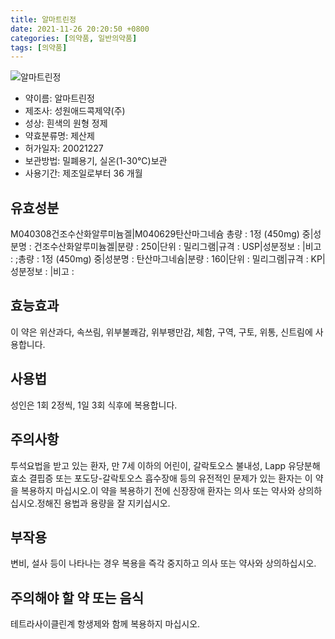 ```yaml
---
title: 알마트린정
date: 2021-11-26 20:20:50 +0800
categories: [의약품, 일반의약품]
tags: [의약품]
---
```

![알마트린정](https://nedrug.mfds.go.kr/pbp/cmn/itemImageDownload/1Muwq7fAu7g)

- 약이름: 알마트린정
- 제조사: 성원애드콕제약(주)
- 성상: 흰색의 원형 정제
- 약효분류명: 제산제
- 허가일자: 20021227
- 보관방법: 밀폐용기, 실온(1-30℃)보관
- 사용기간: 제조일로부터 36 개월
## 유효성분
M040308건조수산화알루미늄겔|M040629탄산마그네슘
총량 : 1정 (450mg) 중|성분명 : 건조수산화알루미늄겔|분량 : 250|단위 : 밀리그램|규격 : USP|성분정보 : |비고 : ;총량 : 1정 (450mg) 중|성분명 : 탄산마그네슘|분량 : 160|단위 : 밀리그램|규격 : KP|성분정보 : |비고 :
## 효능효과
이 약은 위산과다, 속쓰림, 위부불쾌감, 위부팽만감, 체함, 구역, 구토, 위통, 신트림에 사용합니다.
## 사용법
성인은 1회 2정씩, 1일 3회 식후에 복용합니다.
## 주의사항
투석요법을 받고 있는 환자, 만 7세 이하의 어린이, 갈락토오스 불내성, Lapp 유당분해효소 결핍증 또는 포도당-갈락토오스 흡수장애 등의 유전적인 문제가 있는 환자는 이 약을 복용하지 마십시오.이 약을 복용하기 전에 신장장애 환자는 의사 또는 약사와 상의하십시오.정해진 용법과 용량을 잘 지키십시오.
## 부작용
변비, 설사 등이 나타나는 경우 복용을 즉각 중지하고 의사 또는 약사와 상의하십시오.
## 주의해야 할 약 또는 음식
테트라사이클린계 항생제와 함께 복용하지 마십시오.
